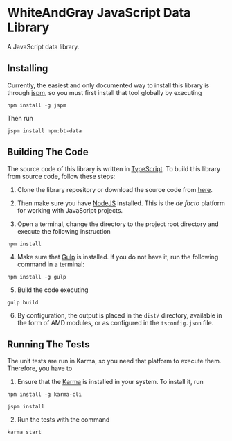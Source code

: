 # WhiteAndGray JavaScript Data Library

A JavaScript data library.

## Installing

Currently, the easiest and only documented way to install this library is through [jspm](http://jspm.io/), so you 
must first install that tool globally by executing
```shell
npm install -g jspm
```
Then run
```shell
jspm install npm:bt-data
```

## Building The Code

The source code of this library is written in [TypeScript](http://www.typescriptlang.org/). 
To build this library from source code, follow these steps:

1. Clone the library repository or download the source code from [here](github.com/black-tree/data).

2. Then make sure you have [NodeJS](http://nodejs.org/) installed. This is the *de facto* platform for working with
JavaScript projects.
3. Open a terminal, change the directory to the project root directory and execute the following instruction

  ```shell
  npm install
  ```
4. Make sure that [Gulp](http://gulpjs.com/) is installed. If you do not have it, run the following command 
in a terminal:

  ```shell
  npm install -g gulp
  ```
5. Build the code executing

  ```shell
  gulp build
  ```
6. By configuration, the output is placed in the `dist/` directory, available in the form of AMD modules, or as configured
in the `tsconfig.json` file.

## Running The Tests

The unit tests are run in Karma, so you need that platform to execute them. Therefore, you have to

1. Ensure that the [Karma](http://karma-runner.github.io/) is installed in your system. To install it, run

  ```shell
  npm install -g karma-cli
  ```

  ```shell
  jspm install
  ```

2. Run the tests with the command

  ```shell
  karma start
  ```
